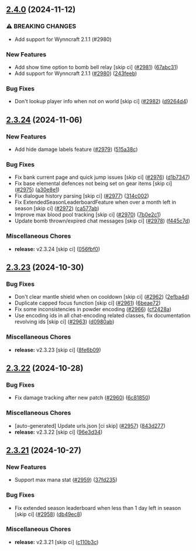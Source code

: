 ## [2.4.0](https://github.com/Wynntils/Wynntils/compare/v2.3.24...v2.4.0) (2024-11-12)


### ⚠ BREAKING CHANGES

* Add support for Wynncraft 2.1.1 (#2980)

### New Features

* Add show time option to bomb bell relay [skip ci] ([#2981](https://github.com/Wynntils/Wynntils/issues/2981)) ([67abc31](https://github.com/Wynntils/Wynntils/commit/67abc31a3de1a2198d5b377972d998d42cc7df39))
* Add support for Wynncraft 2.1.1 ([#2980](https://github.com/Wynntils/Wynntils/issues/2980)) ([243feeb](https://github.com/Wynntils/Wynntils/commit/243feeb1747d525c352cb2c74a2b3e20718b41e3))


### Bug Fixes

* Don't lookup player info when not on world [skip ci] ([#2982](https://github.com/Wynntils/Wynntils/issues/2982)) ([d9264d4](https://github.com/Wynntils/Wynntils/commit/d9264d45a2e3c25d8d91805c00f06a95eba257c8))

## [2.3.24](https://github.com/Wynntils/Wynntils/compare/v2.3.23...v2.3.24) (2024-11-06)


### New Features

* Add hide damage labels feature ([#2979](https://github.com/Wynntils/Wynntils/issues/2979)) ([515a38c](https://github.com/Wynntils/Wynntils/commit/515a38c22c832ee8af56f3fb52c72310cabd7708))


### Bug Fixes

* Fix bank current page and quick jump issues [skip ci] ([#2976](https://github.com/Wynntils/Wynntils/issues/2976)) ([d1b7347](https://github.com/Wynntils/Wynntils/commit/d1b7347a40283a4fe2ec68fb471eded85537fd8b))
* Fix base elemental defences not being set on gear items [skip ci] ([#2975](https://github.com/Wynntils/Wynntils/issues/2975)) ([a30e8e1](https://github.com/Wynntils/Wynntils/commit/a30e8e1e0c05b31c9e1340f2eb075b6933af00ed))
* Fix dialogue history parsing [skip ci] ([#2977](https://github.com/Wynntils/Wynntils/issues/2977)) ([314c002](https://github.com/Wynntils/Wynntils/commit/314c0024eccfb2ee7b1b0ed1ac198829a37caeb2))
* Fix ExtendedSeasonLeaderboardFeature when over a month left in season [skip ci] ([#2972](https://github.com/Wynntils/Wynntils/issues/2972)) ([ca577ab](https://github.com/Wynntils/Wynntils/commit/ca577abca6029e26f2df4dd5ec40991c03053060))
* Improve max blood pool tracking [skip ci] ([#2970](https://github.com/Wynntils/Wynntils/issues/2970)) ([7b0e2c1](https://github.com/Wynntils/Wynntils/commit/7b0e2c1ff676d1a04051c5a7e50c634ec2c05fb6))
* Update bomb thrown/expired chat messages [skip ci] ([#2978](https://github.com/Wynntils/Wynntils/issues/2978)) ([f445c7d](https://github.com/Wynntils/Wynntils/commit/f445c7d0abb571a62aeeca1ab332f74d6ae96de8))


### Miscellaneous Chores

* **release:** v2.3.24 [skip ci] ([056fbf0](https://github.com/Wynntils/Wynntils/commit/056fbf0e8d774624b5e0dffac95c40015c4b8930))

## [2.3.23](https://github.com/Wynntils/Wynntils/compare/v2.3.22...v2.3.23) (2024-10-30)


### Bug Fixes

* Don't clear mantle shield when on cooldown [skip ci] ([#2962](https://github.com/Wynntils/Wynntils/issues/2962)) ([2efba4d](https://github.com/Wynntils/Wynntils/commit/2efba4da747daea764bbc0be17d573ec06a9c171))
* Duplicate capped focus function [skip ci] ([#2961](https://github.com/Wynntils/Wynntils/issues/2961)) ([6beae72](https://github.com/Wynntils/Wynntils/commit/6beae72aaed0821cc6f7ce05e5432e1d23badb21))
* Fix some inconsistencies in powder encoding ([#2966](https://github.com/Wynntils/Wynntils/issues/2966)) ([cf2428a](https://github.com/Wynntils/Wynntils/commit/cf2428a52d10e1cef579114e3945492b440ddcd7))
* Use encoding ids in all chat-encoding related classes, fix documentation revolving ids [skip ci] ([#2963](https://github.com/Wynntils/Wynntils/issues/2963)) ([d0980ab](https://github.com/Wynntils/Wynntils/commit/d0980ab7608dcd41f82bb0fa339d6a54fe40ea93))


### Miscellaneous Chores

* **release:** v2.3.23 [skip ci] ([8fe6b09](https://github.com/Wynntils/Wynntils/commit/8fe6b0919fc8ccf3b89333c236c1dfe63b1a45dc))

## [2.3.22](https://github.com/Wynntils/Wynntils/compare/v2.3.21...v2.3.22) (2024-10-28)


### Bug Fixes

* Fix damage tracking after new patch ([#2960](https://github.com/Wynntils/Wynntils/issues/2960)) ([6c81850](https://github.com/Wynntils/Wynntils/commit/6c818502fde4386ef1bda571d9fe640460aa3be9))


### Miscellaneous Chores

* [auto-generated] Update urls.json [ci skip] ([#2957](https://github.com/Wynntils/Wynntils/issues/2957)) ([843d277](https://github.com/Wynntils/Wynntils/commit/843d27774a3bc22846e2f201846917e5e936e48c))
* **release:** v2.3.22 [skip ci] ([96e3d34](https://github.com/Wynntils/Wynntils/commit/96e3d346ba508a392f969fa5573cf5c73ee11632))

## [2.3.21](https://github.com/Wynntils/Wynntils/compare/v2.3.20...v2.3.21) (2024-10-27)


### New Features

* Support max mana stat ([#2959](https://github.com/Wynntils/Wynntils/issues/2959)) ([37fd235](https://github.com/Wynntils/Wynntils/commit/37fd2352bc69fc6c47ba7f823869e891c5ac6356))


### Bug Fixes

* Fix extended season leaderboard when less than 1 day left in season [skip ci] ([#2958](https://github.com/Wynntils/Wynntils/issues/2958)) ([db49ec8](https://github.com/Wynntils/Wynntils/commit/db49ec88ea579ef709edf9b2da7669f7c1ef2fdc))


### Miscellaneous Chores

* **release:** v2.3.21 [skip ci] ([c110b3c](https://github.com/Wynntils/Wynntils/commit/c110b3c048091dc276e13814f3e9ff751be0ed8b))


